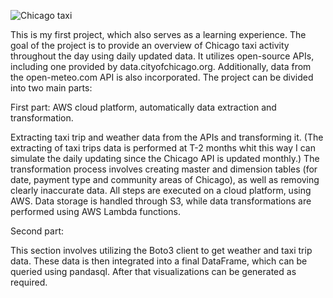 ![Chicago taxi](https://github.com/user-attachments/assets/bd58e32b-4dbf-41a3-9b4a-a4741db3f910)

This is my first project, which also serves as a learning experience.
The goal of the project is to provide an overview of Chicago taxi activity throughout the day using daily updated data. It utilizes open-source APIs, including one provided by data.cityofchicago.org. Additionally, data from the open-meteo.com API is also incorporated.
The project can be divided into two main parts:

First part: AWS cloud platform, automatically data extraction and transformation.

Extracting taxi trip and weather data from the APIs and transforming it. (The extracting of taxi trips data is performed at T-2 months whit this way I can simulate the daily updating since the Chicago API is updated monthly.) 
The transformation process involves creating master and dimension tables (for date, payment type and community areas of Chicago), as well as removing clearly inaccurate data. 
All steps are executed on a cloud platform, using AWS. Data storage is handled through S3, 	while data transformations are performed using AWS Lambda functions.
 
Second part:

This section involves utilizing the Boto3 client to get weather and taxi trip data. These  data is then integrated into a final DataFrame, which can be queried using pandasql. After that visualizations can be generated as required.
	
